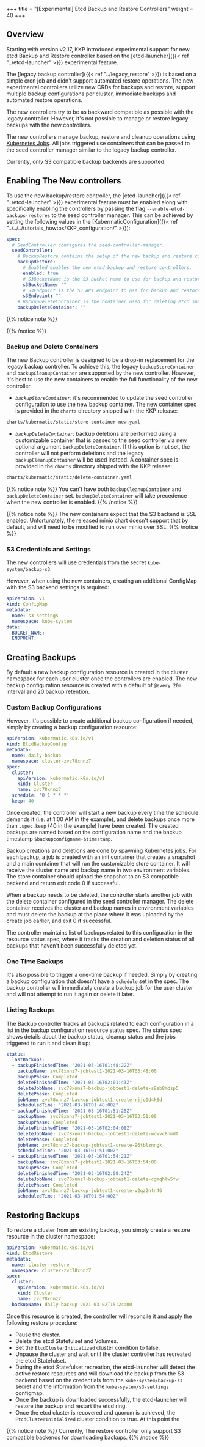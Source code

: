 +++
title = "[Experimental] Etcd Backup and Restore Controllers"
weight = 40
+++


## Overview

Starting with version v2.17, KKP introduced experimental support for new etcd Backup and Restore controller based on the [etcd-launcher]({{< ref "../etcd-launcher" >}}) experimental feature.

The [legacy backup controller]({{< ref "../legacy_restore" >}}) is based on a simple cron job and didn't support automated restore operations. The new experimental controllers utilize new CRDs for backups and restore, support multiple backup configurations per cluster, immediate backups and automated restore operations.

The new controllers try to be as backward compatible as possible with the legacy controller. However, it's not possible to manage or restore legacy backups with the new controllers.

The new controllers manage backup, restore and cleanup operations using [Kubernetes Jobs](https://kubernetes.io/docs/concepts/workloads/controllers/job/). All jobs triggered use containers that can be passed to the seed controller manager similar to the legacy backup controller. 


Currently, only S3 compatible backup backends are supported. 


## Enabling The New controllers

To use the new backup/restore controller, the [etcd-launcher]({{< ref "../etcd-launcher" >}}) experimental feature must be enabled along with specifically enabling the controllers by passing the flag `--enable-etcd-backups-restores` to the seed controller manager. This can be achieved by setting the following values in the [KubermaticConfiguration]({{< ref "../../../tutorials_howtos/KKP_configuration/" >}}):

```yaml
spec:
  # SeedController configures the seed-controller-manager.
  seedController:
    # BackupRestore contains the setup of the new backup and restore controllers.
    backupRestore:
      # Enabled enables the new etcd backup and restore controllers.
      enabled: true
      # S3BucketName is the S3 bucket name to use for backup and restore.
      s3BucketName: ""
      # S3Endpoint is the S3 API endpoint to use for backup and restore. Defaults to s3.amazonaws.com.
      s3Endpoint: ""
    # BackupDeleteContainer is the container used for deleting etcd snapshots from a backup location.
    backupDeleteContainer: ""
```

{{% notice note %}}

{{% /notice %}}

### Backup and Delete Containers

The new Backup controller is designed to be a drop-in replacement for the legacy backup controller. To achieve this, the legacy `backupStoreContainer` and `backupCleanupContainer` are supported by the new controller. However, it's best to use the new containers to enable the full functionality of the new controller.

 * *`backupStoreContainer`*: it's recommended to update the seed controller configuration to use the new backup container. The new container spec is provided in the `charts` directory shipped with the KKP release:
 ```bash
 charts/kubermatic/static/store-container-new.yaml
 ```

* *`backupDeleteContainer`*: backup deletions are performed using a customizable container that is passed to the seed controller via new optional argument `backupDeleteContainer`. If this option is not set, the controller will not perform deletions and the legacy `backupCleanupContainer` will be used instead. A container spec is provided in the `charts` directory shipped with the KKP release:
```bash
charts/kubermatic/static/delete-container.yaml 
```

{{% notice note %}}
You can't have both `backupCleanupContainer` and `backupDeleteContainer` set. `backupDeleteContainer` will take precedence when the new controller is enabled.
{{% /notice %}}

{{% notice note %}}
The new containers expect that the S3 backend is SSL enabled. Unfortunately, the released minio chart doesn't support that by default, and will need to be modified to run over minio over SSL.
{{% /notice %}}


### S3 Credentials and Settings

The new controllers will use credentials from the secret `kube-system/backup-s3`.

However, when using the new containers, creating an additional ConfigMap with the S3 backend settings is required:

```yaml
apiVersion: v1
kind: ConfigMap
metadata:
  name: s3-settings
  namespace: kube-system
data:
  BUCKET_NAME: 
  ENDPOINT: 
```


## Creating Backups

By default a new backup configuration resource is created in the cluster namespace for each user cluster once the controllers are enabled. The new backup configuration resource is created with a default of `@every 20m` interval and 20 backup retention.

### Custom Backup Configurations

However, it's possible to create additional backup configuration if needed, simply by creating a backup configuration resource:

```yaml
apiVersion: kubermatic.k8s.io/v1
kind: EtcdBackupConfig
metadata:
  name: daily-backup
  namespace: cluster-zvc78xnnz7
spec:
  cluster:
    apiVersion: kubermatic.k8s.io/v1
    kind: Cluster
    name: zvc78xnnz7
  schedule: '0 1 * * *'
  keep: 40
```

Once created, the controller will start a new backup every time the schedule demands it (i.e. at 1:00 AM in the example), and delete backups once more than `.spec.keep` (40 in the example) have been created. The created backups are named based on the configuration name and the backup timestamp `$backupconfigname-$timestamp`.

Backup creations and deletions are done by spawning Kubernetes jobs. For each backup, a job is created with an init container that creates a snapshot and a main container that will run the customizable store container. It will receive the cluster name and backup name in two environment variables. The store container should upload the snapshot to an S3 compatible backend and return exit code 0 if successful.

When a backup needs to be deleted, the controller starts another job with the delete container configured in the seed controller manager. The delete container receives the cluster and backup names in environment variables and must delete the backup at the place where it was uploaded by the create job earlier, and exit 0 if successful. 

The controller maintains list of backups related to this configuration in the resource status spec, where it tracks the creation and deletion status of all backups that haven't been successfully deleted yet.

### One Time Backups

It's also possible to trigger a one-time backup if needed. Simply by creating a backup configuration that doesn't have a `schedule` set in the spec. The backup controller will immediately create a backup job for the user cluster and will not attempt to run it again or delete it later.

### Listing Backups

The Backup controller tracks all backups related to each configuration in a list in the backup configuration resource status spec. The status spec shows details about the backup status, cleanup status and the jobs triggered to run it and clean it up:

```yaml
status:
  lastBackups:
  - backupFinishedTime: "2021-03-16T01:48:22Z"
    backupName: zvc78xnnz7-jobtest1-2021-03-16T03:48:00
    backupPhase: Completed
    deleteFinishedTime: "2021-03-16T02:01:43Z"
    deleteJobName: zvc78xnnz7-backup-jobtest1-delete-s8sb8mdsp5
    deletePhase: Completed
    jobName: zvc78xnnz7-backup-jobtest1-create-rjjq9d4k6d
    scheduledTime: "2021-03-16T01:48:00Z"
  - backupFinishedTime: "2021-03-16T01:51:25Z"
    backupName: zvc78xnnz7-jobtest1-2021-03-16T03:51:00
    backupPhase: Completed
    deleteFinishedTime: "2021-03-16T02:04:08Z"
    deleteJobName: zvc78xnnz7-backup-jobtest1-delete-wcwvc8nmdt
    deletePhase: Completed
    jobName: zvc78xnnz7-backup-jobtest1-create-96tblznngk
    scheduledTime: "2021-03-16T01:51:00Z"
  - backupFinishedTime: "2021-03-16T01:54:21Z"
    backupName: zvc78xnnz7-jobtest1-2021-03-16T03:54:00
    backupPhase: Completed
    deleteFinishedTime: "2021-03-16T02:08:24Z"
    deleteJobName: zvc78xnnz7-backup-jobtest1-delete-cgmqhlw5fw
    deletePhase: Completed
    jobName: zvc78xnnz7-backup-jobtest1-create-v2gz2ntn46
    scheduledTime: "2021-03-16T01:54:00Z"
```


## Restoring Backups

To restore a cluster from am existing backup, you simply create a restore resource in the cluster namespace:

```yaml
apiVersion: kubermatic.k8s.io/v1
kind: EtcdRestore
metadata:
  name: cluster-restore
  namespace: cluster-zvc78xnnz7
spec:
  cluster:
    apiVersion: kubermatic.k8s.io/v1
    kind: Cluster
    name: zvc78xnnz7
  backupName: daily-backup-2021-03-02T15:24:00
```

Once this resource is created, the controller will reconcile it and apply the following restore procedure:

- Pause the cluster.
- Delete the etcd Statefulset and Volumes.
- Set the `EtcdClusterInitialized` cluster condition to false.
- Unpause the cluster and wait until the cluster controller has recreated the etcd Statefulset. 
- During the etcd Statefulset recreation, the etcd-launcher will detect the active restore resources and will download the backup from the S3 backend based on the credentials from the `kube-system/backup-s3` secret and the information from the `kube-system/s3-settings` configmap. 
- Once the backup is downloaded successfully, the etcd-launcher will restore the backup and restart the etcd ring.
- Once the etcd cluster is recovered and quorum is achieved, the `EtcdClusterInitialized` cluster condition to true. At this point the 


{{% notice note %}}
Currently, The restore controller only support S3 compatible backends for downloading backups.
{{% /notice %}}
